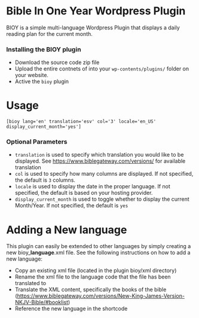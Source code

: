 # Bible In One Year Wordpress Plugin
BIOY is a simple multi-language Wordpress Plugin that displays a daily reading plan for the current month.  

### Installing the BIOY plugin

- Download the source code zip file
- Upload the entire contnets of into your `wp-contents/plugins/` folder on your website.
- Active the `bioy` plugin

# Usage

`[bioy lang='en' translation='esv' col='3' locale='en_US' display_current_month='yes']`

### Optional Parameters

- `translation` is used to specify which translation you would like to be displayed.  See https://www.biblegateway.com/versions/ for available translation
- `col` is used to specify how many columns are displayed. If not specified, the default is `3` columns. 
- `locale` is used to display the date in the proper language. If not specified, the default is based on your hosting provider. 
- `display_current_month` is used to toggle whether to display the current Month/Year.  If not specified, the default is `yes`

# Adding a New language
This plugin can easily be extended to other languages by simply creating a new bioy_**language**.xml file. See the following instructions on how to add a new language:

- Copy an existing xml file (located in the plugin bioy/xml directory)
- Rename the xml file to the language code that the file has been translated to
- Translate the XML content, specifically the books of the bible (https://www.biblegateway.com/versions/New-King-James-Version-NKJV-Bible/#booklist)
- Reference the new language in the shortcode

